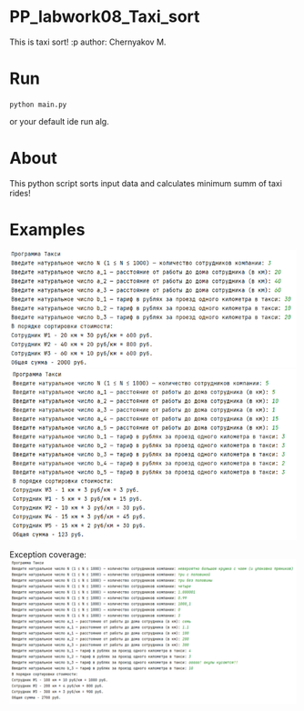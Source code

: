 # PP_labwork08_Taxi_sort
This is taxi sort! :p
author: Chernyakov M.

# Run

`python main.py`

or your default ide run alg.

# About

This python script sorts input data and calculates minimum summ of taxi rides!

# Examples

![Example image1](https://github.com/mruax/PP_labwork08_Taxi_sort/blob/master/src/example1.png?raw=true)
![Example image2](https://github.com/mruax/PP_labwork08_Taxi_sort/blob/master/src/example2.png?raw=true)

Exception coverage:
![Example image3](https://github.com/mruax/PP_labwork08_Taxi_sort/blob/master/src/example3.png?raw=true)
